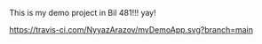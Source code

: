 This is my demo project in Bil 481!!! yay!

https://travis-ci.com/NyyazArazov/myDemoApp.svg?branch=main